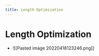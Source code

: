 ```yaml
---
title: Length Optimization
---
```


# Length Optimization
- ![[Pasted image 20220418123246.png]]










